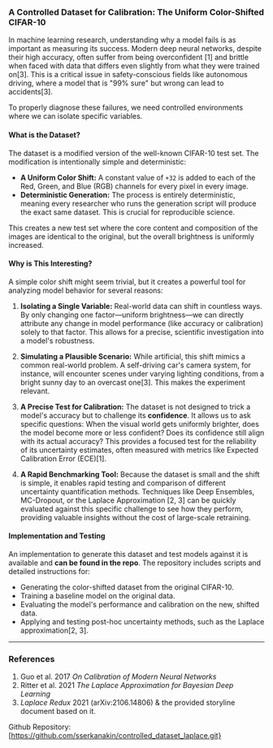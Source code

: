 ### **A Controlled Dataset for Calibration: The Uniform Color-Shifted CIFAR-10**

In machine learning research, understanding why a model fails is as important as measuring its success. Modern deep neural networks, despite their high accuracy, often suffer from being overconfident [1] and brittle when faced with data that differs even slightly from what they were trained on[3]. This is a critical issue in safety-conscious fields like autonomous driving, where a model that is "99% sure" but wrong can lead to accidents[3].

To properly diagnose these failures, we need controlled environments where we can isolate specific variables.

#### **What is the Dataset?**

The dataset is a modified version of the well-known CIFAR-10 test set. The modification is intentionally simple and deterministic:

* **A Uniform Color Shift:** A constant value of `+32` is added to each of the Red, Green, and Blue (RGB) channels for every pixel in every image.
* **Deterministic Generation:** The process is entirely deterministic, meaning every researcher who runs the generation script will produce the exact same dataset. This is crucial for reproducible science.

This creates a new test set where the core content and composition of the images are identical to the original, but the overall brightness is uniformly increased.

#### **Why is This Interesting?**

A simple color shift might seem trivial, but it creates a powerful tool for analyzing model behavior for several reasons:

1.  **Isolating a Single Variable:** Real-world data can shift in countless ways. By only changing one factor—uniform brightness—we can directly attribute any change in model performance (like accuracy or calibration) solely to that factor. This allows for a precise, scientific investigation into a model's robustness.

2.  **Simulating a Plausible Scenario:** While artificial, this shift mimics a common real-world problem. A self-driving car's camera system, for instance, will encounter scenes under varying lighting conditions, from a bright sunny day to an overcast one[3]. This makes the experiment relevant.

3.  **A Precise Test for Calibration:** The dataset is not designed to trick a model's accuracy but to challenge its **confidence**. It allows us to ask specific questions: When the visual world gets uniformly brighter, does the model become more or less confident? Does its confidence still align with its actual accuracy? This provides a focused test for the reliability of its uncertainty estimates, often measured with metrics like Expected Calibration Error (ECE)[1].

4.  **A Rapid Benchmarking Tool:** Because the dataset is small and the shift is simple, it enables rapid testing and comparison of different uncertainty quantification methods. Techniques like Deep Ensembles, MC-Dropout, or the Laplace Approximation [2, 3] can be quickly evaluated against this specific challenge to see how they perform, providing valuable insights without the cost of large-scale retraining.

#### **Implementation and Testing**

An implementation to generate this dataset and test models against it is available and **can be found in the repo**. The repository includes scripts and detailed instructions for:
* Generating the color-shifted dataset from the original CIFAR-10.
* Training a baseline model on the original data.
* Evaluating the model's performance and calibration on the new, shifted data.
* Applying and testing post-hoc uncertainty methods, such as the Laplace approximation[2, 3].

---
### References
1.  Guo et al. 2017 *On Calibration of Modern Neural Networks*
2.  Ritter et al. 2021 *The Laplace Approximation for Bayesian Deep Learning*
3.  *Laplace Redux* 2021 (arXiv:2106.14806) & the provided storyline document based on it.

Github Repository: [https://github.com/sserkanakin/controlled_dataset_laplace.git}